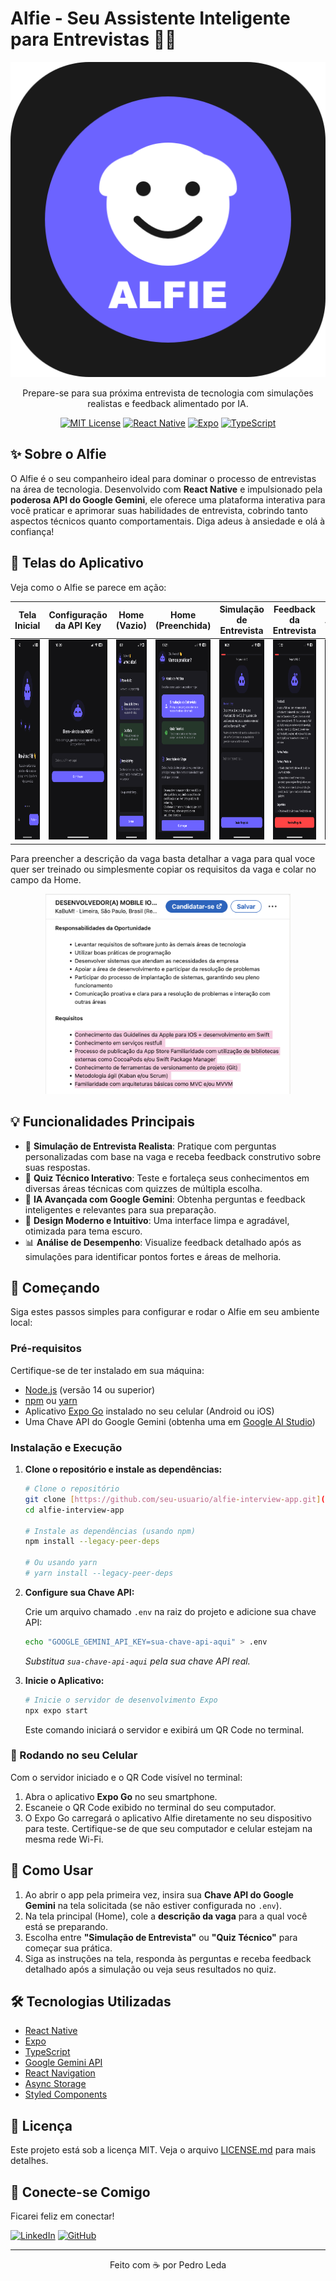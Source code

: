 # Alfie - Seu Assistente Inteligente para Entrevistas 🚀🤖

<div align="center">

![Alfie Logo](assets/icon.png)

</div>

<p align="center">Prepare-se para sua próxima entrevista de tecnologia com simulações realistas e feedback alimentado por IA.</p>

<div align="center">

[![MIT License](https://img.shields.io/badge/License-MIT-green.svg)](https://choosealicense.com/licenses/mit/)
[![React Native](https://img.shields.io/badge/React_Native-20232A?style=flat&logo=react&logoColor=61DAFB)](https://reactnative.dev/)
[![Expo](https://img.shields.io/badge/Expo-000020?style=flat&logo=expo&logoColor=white)](https://expo.dev/)
[![TypeScript](https://img.shields.io/badge/TypeScript-007ACC?style=flat&logo=typescript&logoColor=white)](https://www.typescriptlang.org/)

</div>

## ✨ Sobre o Alfie

O Alfie é o seu companheiro ideal para dominar o processo de entrevistas na área de tecnologia. Desenvolvido com **React Native** e impulsionado pela **poderosa API do Google Gemini**, ele oferece uma plataforma interativa para você praticar e aprimorar suas habilidades de entrevista, cobrindo tanto aspectos técnicos quanto comportamentais. Diga adeus à ansiedade e olá à confiança!

## 📸 Telas do Aplicativo

Veja como o Alfie se parece em ação:

|                                        Tela Inicial                                        |                                       Configuração da API Key                                        |                                               Home (Vazio)                                                |                                                Home (Preenchida)                                                |                                       Simulação de Entrevista                                        |                                       Feedback da Entrevista                                        |                                       Quiz Técnico                                        |
| :----------------------------------------------------------------------------------------: | :--------------------------------------------------------------------------------------------------: | :-------------------------------------------------------------------------------------------------------: | :-------------------------------------------------------------------------------------------------------------: | :--------------------------------------------------------------------------------------------------: | :-------------------------------------------------------------------------------------------------: | :---------------------------------------------------------------------------------------: |
| <img src="assets/screenshots/1.PNG" width="180" height="320" alt="Tela Inicial do Alfie"/> | <img src="assets/screenshots/2.PNG" width="180" height="320" alt="Tela de configuração da API Key"/> | <img src="assets/screenshots/3.PNG" width="180" height="320" alt="Tela Home antes de configurar a vaga"/> | <img src="assets/screenshots/4.PNG" width="180" height="320" alt="Tela Home com descrição da vaga preenchida"/> | <img src="assets/screenshots/5.PNG" width="180" height="320" alt="Tela de Simulação de Entrevista"/> | <img src="assets/screenshots/6.PNG" width="180" height="320" alt="Tela de Feedback da Entrevista"/> | <img src="assets/screenshots/7.PNG" width="180" height="320" alt="Tela de Quiz Técnico"/> |

Para preencher a descrição da vaga basta detalhar a vaga para qual voce quer ser treinado ou simplesmente copiar os requisitos da vaga e colar no campo da Home.

<div align="center">
<img src="assets/screenshots/requisitos.png" height="320" alt="Exemplo de preenchimento da vaga"/>
</div>

## 💡 Funcionalidades Principais

- 🎯 **Simulação de Entrevista Realista**: Pratique com perguntas personalizadas com base na vaga e receba feedback construtivo sobre suas respostas.
- 📝 **Quiz Técnico Interativo**: Teste e fortaleça seus conhecimentos em diversas áreas técnicas com quizzes de múltipla escolha.
- 🧠 **IA Avançada com Google Gemini**: Obtenha perguntas e feedback inteligentes e relevantes para sua preparação.
- 🌙 **Design Moderno e Intuitivo**: Uma interface limpa e agradável, otimizada para tema escuro.
- 📊 **Análise de Desempenho**: Visualize feedback detalhado após as simulações para identificar pontos fortes e áreas de melhoria.

## 🚀 Começando

Siga estes passos simples para configurar e rodar o Alfie em seu ambiente local:

### Pré-requisitos

Certifique-se de ter instalado em sua máquina:

- [Node.js](https://nodejs.org/) (versão 14 ou superior)
- [npm](https://www.npmjs.com/get-npm) ou [yarn](https://yarnpkg.com/)
- Aplicativo [Expo Go](https://expo.dev/client) instalado no seu celular (Android ou iOS)
- Uma Chave API do Google Gemini (obtenha uma em [Google AI Studio](https://aistudio.google.com/))

### Instalação e Execução

1.  **Clone o repositório e instale as dependências:**

    ```bash
    # Clone o repositório
    git clone [https://github.com/seu-usuario/alfie-interview-app.git](https://github.com/seu-usuario/alfie-interview-app.git)
    cd alfie-interview-app

    # Instale as dependências (usando npm)
    npm install --legacy-peer-deps

    # Ou usando yarn
    # yarn install --legacy-peer-deps
    ```

2.  **Configure sua Chave API:**

    Crie um arquivo chamado `.env` na raiz do projeto e adicione sua chave API:

    ```bash
    echo "GOOGLE_GEMINI_API_KEY=sua-chave-api-aqui" > .env
    ```

    _Substitua `sua-chave-api-aqui` pela sua chave API real._

3.  **Inicie o Aplicativo:**

    ```bash
    # Inicie o servidor de desenvolvimento Expo
    npx expo start
    ```

    Este comando iniciará o servidor e exibirá um QR Code no terminal.

### 📱 Rodando no seu Celular

Com o servidor iniciado e o QR Code visível no terminal:

1.  Abra o aplicativo **Expo Go** no seu smartphone.
2.  Escaneie o QR Code exibido no terminal do seu computador.
3.  O Expo Go carregará o aplicativo Alfie diretamente no seu dispositivo para teste. Certifique-se de que seu computador e celular estejam na mesma rede Wi-Fi.

## 🎯 Como Usar

1.  Ao abrir o app pela primeira vez, insira sua **Chave API do Google Gemini** na tela solicitada (se não estiver configurada no `.env`).
2.  Na tela principal (Home), cole a **descrição da vaga** para a qual você está se preparando.
3.  Escolha entre **"Simulação de Entrevista"** ou **"Quiz Técnico"** para começar sua prática.
4.  Siga as instruções na tela, responda às perguntas e receba feedback detalhado após a simulação ou veja seus resultados no quiz.

## 🛠️ Tecnologias Utilizadas

- [React Native](https://reactnative.dev/)
- [Expo](https://expo.dev/)
- [TypeScript](https://www.typescriptlang.org/)
- [Google Gemini API](https://ai.google.dev/)
- [React Navigation](https://reactnavigation.org/)
- [Async Storage](https://react-native-async-storage.github.io/async-storage/)
- [Styled Components](https://styled-components.com/)

## 📄 Licença

Este projeto está sob a licença MIT. Veja o arquivo [LICENSE.md](LICENSE.md) para mais detalhes.

## 🤝 Conecte-se Comigo

Ficarei feliz em conectar!

[![LinkedIn](https://img.shields.io/badge/LinkedIn-0077B5?style=for-the-badge&logo=linkedin&logoColor=white)](https://www.linkedin.com/in/pedroleda)
[![GitHub](https://img.shields.io/badge/GitHub-100000?style=for-the-badge&logo=github&logoColor=white)](https://github.com/pedrinholeda)

---

<div align="center">
Feito com ☕️ por Pedro Leda
</div>
